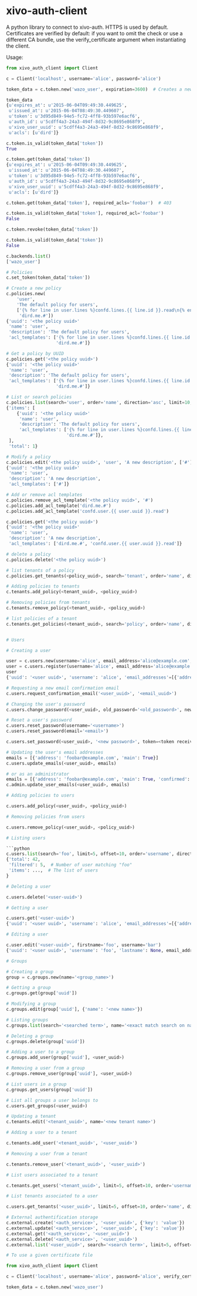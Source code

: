xivo-auth-client
================

A python library to connect to xivo-auth. HTTPS is used by default. Certificates
are verified by default: if you want to omit the check or use a different CA
bundle, use the verify_certificate argument when instantiating the client.

Usage:

```python
from xivo_auth_client import Client

c = Client('localhost', username='alice', password='alice')

token_data = c.token.new('wazo_user', expiration=3600)  # Creates a new token expiring in 3600 seconds

token_data
{u'expires_at': u'2015-06-04T09:49:30.449625',
 u'issued_at': u'2015-06-04T08:49:30.449607',
 u'token': u'3d95d849-94e5-fc72-4ff8-93b597e6acf6',
 u'auth_id': u'5cdff4a3-24a3-494f-8d32-9c8695e868f9',
 u'xivo_user_uuid': u'5cdff4a3-24a3-494f-8d32-9c8695e868f9',
 u'acls': [u'dird']}

c.token.is_valid(token_data['token'])
True

c.token.get(token_data['token'])
{u'expires_at': u'2015-06-04T09:49:30.449625',
 u'issued_at': u'2015-06-04T08:49:30.449607',
 u'token': u'3d95d849-94e5-fc72-4ff8-93b597e6acf6',
 u'auth_id': u'5cdff4a3-24a3-494f-8d32-9c8695e868f9',
 u'xivo_user_uuid': u'5cdff4a3-24a3-494f-8d32-9c8695e868f9',
 u'acls': [u'dird']}

c.token.get(token_data['token'], required_acls='foobar')  # 403

c.token.is_valid(token_data['token'], required_acl='foobar')
False

c.token.revoke(token_data['token'])

c.token.is_valid(token_data['token'])
False

c.backends.list()
['wazo_user']

# Policies
c.set_token(token_data['token'])

# Create a new policy
c.policies.new(
    'user',
    'The default policy for users',
    ['{% for line in user.lines %}confd.lines.{{ line.id }}.read\n{% endfor %}',
     'dird.me.#'])
{'uuid': '<the policy uuid>'
 'name': 'user',
 'description': 'The default policy for users',
 'acl_templates': ['{% for line in user.lines %}confd.lines.{{ line.id }}.read\n{% endfor %}',
                   'dird.me.#']}

# Get a policy by UUID
c.policies.get('<the policy uuid>')
{'uuid': '<the policy uuid>'
 'name': 'user',
 'description': 'The default policy for users',
 'acl_templates': ['{% for line in user.lines %}confd.lines.{{ line.id }}.read\n{% endfor %}',
                   'dird.me.#']}

# List or search policies
c.policies.list(search='user', order='name', direction='asc', limit=10, offset=0)
{'items': [
    {'uuid': '<the policy uuid>'
     'name': 'user',
     'description': 'The default policy for users',
     'acl_templates': ['{% for line in user.lines %}confd.lines.{{ line.id }}.read\n{% endfor %}',
                       'dird.me.#']},
 ],
 'total': 1}

# Modify a policy
c.policies.edit('<the policy uuid>', 'user', 'A new description', ['#'])
{'uuid': '<the policy uuid>'
 'name': 'user',
 'description': 'A new description',
 'acl_templates': ['#']}

# Add or remove acl templates
c.policies.remove_acl_template('<the policy uuid>', '#')
c.policies.add_acl_template('dird.me.#')
c.policies.add_acl_template('confd.user.{{ user.uuid }}.read')

c.policies.get('<the policy uuid>')
{'uuid': '<the policy uuid>'
 'name': 'user',
 'description': 'A new description',
 'acl_templates': ['dird.me.#', 'confd.user.{{ user.uuid }}.read']}

# delete a policy
c.policies.delete('<the policy uuid>')

# list tenants of a policy
c.policies.get_tenants(<policy_uuid>, search='tenant', order='name', direction='asc', limit=10, offset=0)

# Adding policies to tenants
c.tenants.add_policy(<tenant_uuid>, <policy_uuid>)

# Removing policies from tenants
c.tenants.remove_policy(<tenant_uuid>, <policy_uuid>)

# list policies of a tenant
c.tenants.get_policies(<tenant_uuid>, search='policy', order='name', direction='asc', limit=10, offset=0)


# Users

# Creating a user

user = c.users.new(username='alice', email_address='alice@example.com', password='s3cr37')
user = c.users.register(username='alice', email_address='alice@example.com', password='s3cr37')
user
{'uuid': '<user uuid>', 'username': 'alice', 'email_addresses'=[{'address': 'alice@example.com', main=True, confirmed=False}]}

# Requesting a new email confirmation email
c.users.request_confirmation_email('<user_uuid>', '<email_uuid>')

# Changing the user's password
c.users.change_password(<user_uuid>, old_password='<old_password>', new_password='<new_password>')

# Reset a user's password
c.users.reset_password(username='<username>')
c.users.reset_password(email='<email>')

c.users.set_password(<user_uuid>, '<new password>', token=<token received by mail>)

# Updating the user's email addresses
emails = [{'address': 'foobar@example.com', 'main': True}]
c.users.update_emails(<user_uuid>, emails)

# or as an administrator
emails = [{'address': 'foobar@example.com', 'main': True, 'confirmed': True}]
c.admin.update_user_emails(<user_uuid>, emails)

# Adding policies to users

c.users.add_policy(<user_uuid>, <policy_uuid>)

# Removing policies from users

c.users.remove_policy(<user_uuid>, <policy_uuid>)

# Listing users

```python
c.users.list(search='foo', limit=5, offset=10, order='username', direction='asc')
{'total': 42,
 'filtered': 5,  # Number of user matching "foo"
 'items': ...,  # The list of users
}

# Deleting a user

c.users.delete('<user-uuid>')

# Getting a user

c.users.get('<user-uuid>')
{'uuid': '<user uuid>', 'username': 'alice', 'email_addresses'=[{'address': 'alice@example.com', main=True, confirmed=False}]}

# Editing a user

c.user.edit('<user-uuid>', firstname='foo', username='bar')
{'uuid': '<user uuid>', 'username': 'foo', 'lastname': None, email_addresses=<email addresses>}

# Groups

# Creating a group
group = c.groups.new(name='<group_name>')

# Getting a group
c.groups.get(group['uuid'])

# Modifying a group
c.groups.edit(group['uuid'], {'name': '<new name>'})

# Listing groups
c.groups.list(search='<searched term>', name='<exact match search on name>', order='name', direction='desc', limit=10, offset=20)

# Deleting a group
c.groups.delete(group['uuid'])

# Adding a user to a group
c.groups.add_user(group['uuid'], <user_uuid>)

# Removing a user from a group
c.groups.remove_user(group['uuid'], <user_uuid>)

# List users in a group
c.groups.get_users(group['uuid'])

# List all groups a user belongs to
c.users.get_groups(<user_uuid>)

# Updating a tenant
c.tenants.edit('<tenant_uuid>', name='<new tenant name>')

# Adding a user to a tenant

c.tenants.add_user('<tenant_uuid>', '<user_uuid>')

# Removing a user from a tenant

c.tenants.remove_user('<tenant_uuid>', '<user_uuid>')

# List users associated to a tenant

c.tenants.get_users('<tenant_uuid>', limit=5, offset=10, order='username', direction='asc')

# List tenants associated to a user

c.users.get_tenants('<user_uuid>', limit=5, offset=10, order='name', direction='asc')

# External authentification storage
c.external.create('<auth_service>', '<user_uuid>', {'key': 'value'})
c.external.update('<auth_service>', '<user_uuid>', {'key': 'value'})
c.external.get('<auth_service>', '<user_uuid>')
c.external.delete('<auth_service>', '<user_uuid>')
c.external.list('<user_uuid>', search='<search term>', limit=5, offset=10, order='type', direction='asc')

# To use a given certificate file

from xivo_auth_client import Client

c = Client('localhost', username='alice', password='alice', verify_certificate='</path/to/trusted/certificate>')

token_data = c.token.new('wazo_user')
```
